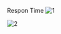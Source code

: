 
Respon Time
![1](https://github.com/bila1515nasen/QE_B_Nabila-Ika-Cahyani/assets/125628229/8d918793-a2dc-4e4e-8340-65a42bdd7af5)

![2](https://github.com/bila1515nasen/QE_B_Nabila-Ika-Cahyani/assets/125628229/00427a2b-7418-447b-8be7-f69e28f2f8a3)
